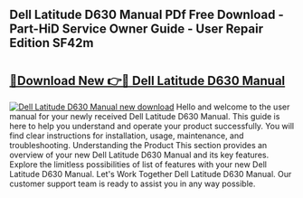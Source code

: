 ## Dell Latitude D630 Manual PDf Free Download - Part-HiD Service Owner Guide - User Repair Edition SF42m

# <h2><a href="http://bc44116.oget.top/?id=Dell+Latitude+D630+Manual">🔗Download New 👉🔴 Dell Latitude D630 Manual</a></h2>

[![Dell Latitude D630 Manual new download](https://i.imgur.com/5g1atiW.png)](http://bc44116.oget.top/?id=Dell+Latitude+D630+Manual)
Hello and welcome to the user manual for your newly received Dell Latitude D630 Manual. This guide is here to help you understand and operate your product successfully. You will find clear instructions for installation, usage, maintenance, and troubleshooting. Understanding the Product This section provides an overview of your new Dell Latitude D630 Manual and its key features. Explore the limitless possibilities of list of features with your new Dell Latitude D630 Manual. Let's Work Together Dell Latitude D630 Manual. Our customer support team is ready to assist you in any way possible.
